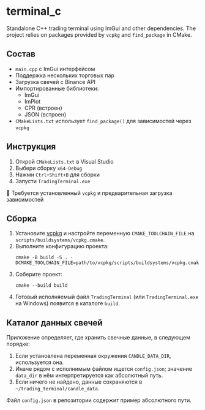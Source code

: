 # terminal_c

Standalone C++ trading terminal using ImGui and other dependencies. The project relies on packages provided by `vcpkg` and `find_package` in CMake.

## Состав

- `main.cpp` с ImGui интерфейсом
- Поддержка нескольких торговых пар
- Загрузка свечей с Binance API
- Импортированные библиотеки:
  - ImGui
  - ImPlot
  - CPR (встроен)
  - JSON (встроен)
- `CMakeLists.txt` использует `find_package()` для зависимостей через `vcpkg`

## Инструкция

1. Открой `CMakeLists.txt` в Visual Studio
2. Выбери сборку `x64-Debug`
3. Нажми `Ctrl+Shift+B` для сборки
4. Запусти `TradingTerminal.exe`

📌 Требуется установленный `vcpkg` и предварительная загрузка зависимостей

## Сборка

1. Установите [vcpkg](https://github.com/microsoft/vcpkg) и настройте переменную `CMAKE_TOOLCHAIN_FILE` на `scripts/buildsystems/vcpkg.cmake`.
2. Выполните конфигурацию проекта:
   ```
   cmake -B build -S . -DCMAKE_TOOLCHAIN_FILE=path/to/vcpkg/scripts/buildsystems/vcpkg.cmake
   ```
3. Соберите проект:
   ```
   cmake --build build
   ```
4. Готовый исполняемый файл `TradingTerminal` (или `TradingTerminal.exe` на Windows) появится в каталоге `build`.

## Каталог данных свечей

Приложение определяет, где хранить свечные данные, в следующем порядке:

1. Если установлена переменная окружения `CANDLE_DATA_DIR`, используется она.
2. Иначе рядом с исполнимым файлом ищется `config.json`; значение `data_dir` в нём интерпретируется как абсолютный путь.
3. Если ничего не найдено, данные сохраняются в `~/trading_terminal/candle_data`.

Файл `config.json` в репозитории содержит пример абсолютного пути.

